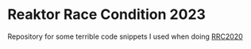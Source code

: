 # Reaktor Race Condition 2023

Repository for some terrible code snippets I used when doing [RRC2020](https://race-condition.reaktor.com/play)